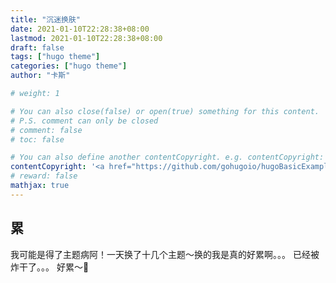 ```yaml
---
title: "沉迷换肤"
date: 2021-01-10T22:28:38+08:00
lastmod: 2021-01-10T22:28:38+08:00
draft: false
tags: ["hugo theme"]
categories: ["hugo theme"]
author: "卡斯"

# weight: 1

# You can also close(false) or open(true) something for this content.
# P.S. comment can only be closed
# comment: false
# toc: false

# You can also define another contentCopyright. e.g. contentCopyright: "This is another copyright."
contentCopyright: '<a href="https://github.com/gohugoio/hugoBasicExample" rel="noopener" target="_blank">See origin</a>'
# reward: false
mathjax: true
---
```



##  累

我可能是得了主题病阿！一天换了十几个主题～换的我是真的好累啊。。。
已经被炸干了。。。
好累～🐶
